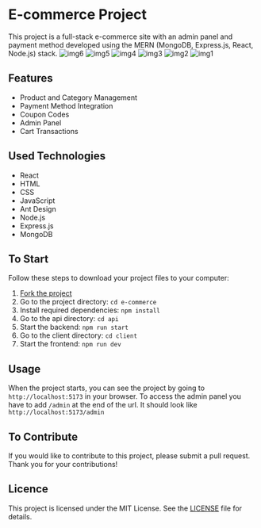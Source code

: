 # E-commerce Project

This project is a full-stack e-commerce site with an admin panel and payment method developed using the MERN (MongoDB, Express.js, React, Node.js) stack.
![img6](https://github.com/kobrak1/e-commerce/assets/114083611/2fc7ab33-7c35-4eae-9bd4-73881d526a54)
![img5](https://github.com/kobrak1/e-commerce/assets/114083611/203c2b63-ce49-48cd-90d3-ca02123fcb45)
![img4](https://github.com/kobrak1/e-commerce/assets/114083611/fef5aff2-d6e1-4204-9004-4a17dcc80a02)
![img3](https://github.com/kobrak1/e-commerce/assets/114083611/f0a00cf9-3bf8-40aa-8756-89411f005d2a)
![img2](https://github.com/kobrak1/e-commerce/assets/114083611/91107dfc-19ee-4726-bb02-cade589bf069)
![img1](https://github.com/kobrak1/e-commerce/assets/114083611/c22d541e-2296-463a-9bcf-3b1e323cb8e8)

## Features

- Product and Category Management
- Payment Method Integration
- Coupon Codes
- Admin Panel
- Cart Transactions

## Used Technologies

- React
- HTML
- CSS
- JavaScript
- Ant Design
- Node.js
- Express.js
- MongoDB

## To Start

Follow these steps to download your project files to your computer:

1. [Fork the project](https://github.com/kobrak1/e-commerce/fork)
2. Go to the project directory: `cd e-commerce`
3. Install required dependencies: `npm install`
4. Go to the api directory: `cd api`
5. Start the backend: `npm run start`
6. Go to the client directory: `cd client`
7. Start the frontend: `npm run dev`

## Usage

When the project starts, you can see the project by going to `http://localhost:5173` in your browser. To access the admin panel you have to add `/admin` at the end of the url.
It should look like `http://localhost:5173/admin`

## To Contribute

If you would like to contribute to this project, please submit a pull request. Thank you for your contributions!

## Licence

This project is licensed under the MIT License. See the [LICENSE](https://github.com/kobrak1/e-commerce/blob/main/LICENSE) file for details.
